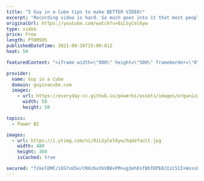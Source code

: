 ```yaml
---
title: "5 Guy in a Cube tips to make BETTER VIDEO!"
excerpt: "Recording video is hard. So much goes into it that most people get frustrated or give up. We've learned a few things over the years. Here are 5 tips to help go to the next level with better video.  Casey Neistat video: https://www.youtube.com/watch?v=nLSUrTxquyE  Tessa Hur video: https://www.youtube.com/watch?v=ZSyYegfA6PQ"
originalUrl: https://youtube.com/watch?v=0iLSyCel6yw
type: video
price: Free
length: PT6M50S
publishedDateTime: 2021-08-26T15:00:01Z
heat: 50

featuredContent: "<iframe width=\"800\" height=\"500\" frameborder=\"0\" src=\"https://www.youtube.com/embed/0iLSyCel6yw\" allow=\"accelerometer; autoplay; encrypted-media; gyroscope; picture-in-picture\" allowfullscreen></iframe>"

provider:
  name: Guy in a Cube
  domain: guyinacube.com
  images:
    - url: https://everyday-cc.github.io/powerbi/assets/images/organizations/guyinacube.com-50x50.jpg
      width: 50
      height: 50

topics:
  - Power BI

images:
  - url: https://i.ytimg.com/vi/0iLSyCel6yw/hqdefault.jpg
    width: 480
    height: 360
    isCached: true

secured: "fzkelDMF/iEG7xU5e/CR0z6uYkVB8vFM+ug3ehEnfBhTDPE0JIzC51I+WsssFuBFEvX7TmgAHtKvf8nyMLmxO7fmmx8KodfgvJh51J7whVKlUs2XuLHtW2Ura2zD+ODTs9nHENyVAexaui6JGiWuAb7oTE1NFpUIdx7SBeB02Hk7ZUaakWpIOkk7XKPTv6lEx43DfflfwDgzt8gbOKFB7MDMYUG8jjLT47Nb5ZVFLnBPjdi/+2OHe1s5lR8vVjObxqly+cmUOTCpj9AIeexWp1DbuO2zu8o+JYzUee2dKLr6WFJyj6bQmF3/6pNCWjSHg7dboAUQd/4uK1XidG4jItwChUAdEeA5yCNAkwR1tfF92lmohxppvj3C1WAhC1lYxKHQ5TVapF/v9Wwr4NL/KjFgiGGbBXvW6kY3ha2K5wo=;Jsygun3lnbpClijVhECz5g=="
---
```


